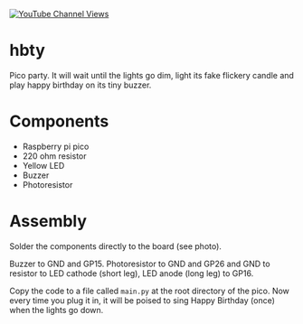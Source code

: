 [![YouTube Channel Views](https://img.shields.io/youtube/channel/views/UCz5BOU9J9pB_O0B8-rDjCWQ?label=YouTube&style=social)](https://www.youtube.com/channel/UCz5BOU9J9pB_O0B8-rDjCWQ)

# hbty

Pico party. It will wait until the lights go dim, light its fake flickery candle and play happy birthday on its tiny buzzer.

# Components
- Raspberry pi pico
- 220 ohm resistor
- Yellow LED
- Buzzer
- Photoresistor

# Assembly 

Solder the components directly to the board (see photo). 

Buzzer to GND and GP15. Photoresistor to GND and GP26 and GND to resistor to LED cathode (short leg), LED anode (long leg) to GP16.

Copy the code to a file called `main.py` at the root directory of the pico. Now every time you plug it in, it will be poised to sing Happy Birthday (once) when the lights go down.
